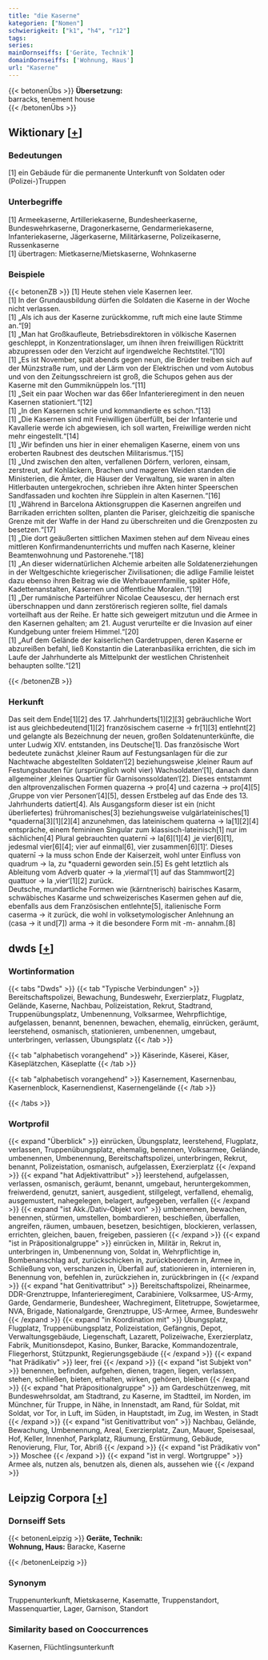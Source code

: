 ```yaml
---
title: "die Kaserne"
kategorien: ["Nomen"]
schwierigkeit: ["k1", "h4", "r12"]
tags:
series:
mainDornseiffs: ['Geräte, Technik']
domainDornseiffs: ['Wohnung, Haus']
url: "Kaserne"
---
```


{{< betonenÜbs >}}
**Übersetzung:**  
barracks, tenement house  
{{< /betonenÜbs >}}

## Wiktionary [[+](https://de.wiktionary.org/wiki/Kaserne)]

### Bedeutungen
[1] ein Gebäude für die permanente Unterkunft von Soldaten oder (Polizei-)Truppen  

### Unterbegriffe
[1] Armeekaserne, Artilleriekaserne, Bundesheerkaserne, Bundeswehrkaserne, Dragonerkaserne, Gendarmeriekaserne, Infanteriekaserne, Jägerkaserne, Militärkaserne, Polizeikaserne, Russenkaserne  
[1] übertragen: Mietkaserne/Mietskaserne, Wohnkaserne  

### Beispiele
{{< betonenZB >}}
[1] Heute stehen viele Kasernen leer.  
[1] In der Grundausbildung dürfen die Soldaten die Kaserne in der Woche nicht verlassen.  
[1] „Als ich aus der Kaserne zurückkomme, ruft mich eine laute Stimme an.“[9]  
[1] „Man hat Großkaufleute, Betriebsdirektoren in völkische Kasernen geschleppt, in Konzentrationslager, um ihnen ihren freiwilligen Rücktritt abzupressen oder den Verzicht auf irgendwelche Rechtstitel.“[10]  
[1] „Es ist November, spät abends gegen neun, die Brüder treiben sich auf der Münzstraße rum, und der Lärm von der Elektrischen und vom Autobus und von den Zeitungsschreiern ist groß, die Schupos gehen aus der Kaserne mit den Gummiknüppeln los.“[11]  
[1] „Seit ein paar Wochen war das 66er Infanterieregiment in den neuen Kasernen stationiert.“[12]  
[1] „In den Kasernen schrie und kommandierte es schon.“[13]  
[1] „Die Kasernen sind mit Freiwilligen überfüllt, bei der Infanterie und Kavallerie werde ich abgewiesen, ich soll warten, Freiwillige werden nicht mehr eingestellt.“[14]  
[1] „Wir befinden uns hier in einer ehemaligen Kaserne, einem von uns eroberten Raubnest des deutschen Militarismus.“[15]  
[1] „Und zwischen den alten, verfallenen Dörfern, verloren, einsam, zerstreut, auf Kohläckern, Brachen und mageren Weiden standen die Ministerien, die Ämter, die Häuser der Verwaltung, sie waren in alten Hitlerbauten untergekrochen, schrieben ihre Akten hinter Speerschen Sandfassaden und kochten ihre Süpplein in alten Kasernen.“[16]  
[1] „Während in Barcelona Aktionsgruppen die Kasernen angreifen und Barrikaden errichten sollten, planten die Pariser, gleichzeitig die spanische Grenze mit der Waffe in der Hand zu überschreiten und die Grenzposten zu besetzen.“[17]  
[1] „Die dort geäußerten sittlichen Maximen stehen auf dem Niveau eines mittleren Konfirmandenunterrichts und muffen nach Kaserne, kleiner Beamtenwohnung und Pastorenehe.“[18]  
[1] „An dieser widernatürlichen Alchemie arbeiten alle Soldatenerziehungen in der Weltgeschichte kriegerischer Zivilisationen; die adlige Familie leistet dazu ebenso ihren Beitrag wie die Wehrbauernfamilie, später Höfe, Kadettenanstalten, Kasernen und öffentliche Moralen.“[19]  
[1] „Der rumänische Parteiführer Nicolae Ceausescu, der hernach erst überschnappen und dann zerstörerisch regieren sollte, fiel damals vorteilhaft aus der Reihe. Er hatte sich geweigert mitzutun und die Armee in den Kasernen gehalten; am 21. August verurteilte er die Invasion auf einer Kundgebung unter freiem Himmel.“[20]  
[1] „Auf dem Gelände der kaiserlichen Gardetruppen, deren Kaserne er abzureißen befahl, ließ Konstantin die Lateranbasilika errichten, die sich im Laufe der Jahrhunderte als Mittelpunkt der westlichen Christenheit behaupten sollte.“[21]  

{{< /betonenZB >}}
### Herkunft
Das seit dem Ende[1][2] des 17. Jahrhunderts[1][2][3] gebräuchliche Wort ist aus gleichbedeutend[1][2] französischem caserne → fr[1][3] entlehnt[2] und gelangte als Bezeichnung der neuen, großen Soldatenunterkünfte, die unter Ludwig ⅩⅣ. entstanden, ins Deutsche[1]. Das französische Wort bedeutete zunächst ‚kleiner Raum auf Festungsanlagen für die zur Nachtwache abgestellten Soldaten‘[2] beziehungsweise ‚kleiner Raum auf Festungsbauten für (ursprünglich wohl vier) Wachsoldaten‘[1], danach dann allgemeiner ‚kleines Quartier für Garnisonssoldaten‘[2]. Dieses entstammt den altprovenzalischen Formen quazerna → pro[4] und cazerna → pro[4][5] ‚Gruppe von vier Personen‘[4][5], dessen Erstbeleg auf das Ende des 13. Jahrhunderts datiert[4]. Als Ausgangsform dieser ist ein (nicht überliefertes) frühromanisches[3] beziehungsweise vulgärlateinisches[1] *quaderna[3][1][2][4] anzunehmen, das lateinischem quaterna → la[1][2][4] entspräche, einem femininen Singular zum klassisch-lateinisch[1] nur im sächlichen[4] Plural gebrauchten quaternī → la[6][1][4] ‚je vier[6][1], jedesmal vier[6][4]; vier auf einmal[6], vier zusammen[6][1]‘. Dieses quaternī → la muss schon Ende der Kaiserzeit, wohl unter Einfluss von quadrum → la, zu *quaderni geworden sein.[5] Es geht letztlich als Ableitung vom Adverb quater → la ‚viermal‘[1] auf das Stammwort[2] quattuor → la ‚vier‘[1][2] zurück.  
Deutsche, mundartliche Formen wie (kärntnerisch) bairisches Kasarm, schwäbisches Kasarme und schweizerisches Kasermen gehen auf die, ebenfalls aus dem Französischen entlehnte[5], italienische Form caserma → it zurück, die wohl in volksetymologischer Anlehnung an (casa → it und[7]) arma → it die besondere Form mit -m- annahm.[8]  



## dwds [[+](https://www.dwds.de/wb/Kaserne)]

### Wortinformation
{{< tabs "Dwds" >}}
{{< tab "Typische Verbindungen" >}}
Bereitschaftspolizei, Bewachung, Bundeswehr, Exerzierplatz, Flugplatz, Gelände, Kaserne, Nachbau, Polizeistation, Rekrut, Stadtrand, Truppenübungsplatz, Umbenennung, Volksarmee, Wehrpflichtige, aufgelassen, benannt, benennen, bewachen, ehemalig, einrücken, geräumt, leerstehend, osmanisch, stationieren, umbenennen, umgebaut, unterbringen, verlassen, Übungsplatz
{{< /tab >}}

{{< tab "alphabetisch vorangehend" >}}
Käserinde, Käserei, Käser, Käseplätzchen, Käseplatte
{{< /tab >}}

{{< tab "alphabetisch vorangehend" >}}
Kasernement, Kasernenbau, Kasernenblock, Kasernendienst, Kasernengelände
{{< /tab >}}

{{< /tabs >}}

### Wortprofil
{{< expand "Überblick" >}} einrücken, Übungsplatz, leerstehend, Flugplatz, verlassen, Truppenübungsplatz, ehemalig, benennen, Volksarmee, Gelände, umbenennen, Umbenennung, Bereitschaftspolizei, unterbringen, Rekrut, benannt, Polizeistation, osmanisch, aufgelassen, Exerzierplatz {{< /expand >}}
{{< expand "hat Adjektivattribut" >}} leerstehend, aufgelassen, verlassen, osmanisch, geräumt, benannt, umgebaut, heruntergekommen, freiwerdend, genutzt, saniert, ausgedient, stillgelegt, verfallend, ehemalig, ausgemustert, nahegelegen, belagert, aufgegeben, verfallen {{< /expand >}}
{{< expand "ist Akk./Dativ-Objekt von" >}} umbenennen, bewachen, benennen, stürmen, umstellen, bombardieren, beschießen, überfallen, angreifen, räumen, umbauen, besetzen, besichtigen, blockieren, verlassen, errichten, gleichen, bauen, freigeben, passieren {{< /expand >}}
{{< expand "ist in Präpositionalgruppe" >}} einrücken in, Militär in, Rekrut in, unterbringen in, Umbenennung von, Soldat in, Wehrpflichtige in, Bombenanschlag auf, zurückschicken in, zurückbeordern in, Armee in, Schließung von, verschanzen in, Überfall auf, stationieren in, internieren in, Benennung von, befehlen in, zurückziehen in, zurückbringen in {{< /expand >}}
{{< expand "hat Genitivattribut" >}} Bereitschaftspolizei, Rheinarmee, DDR-Grenztruppe, Infanterieregiment, Carabiniere, Volksarmee, US-Army, Garde, Gendarmerie, Bundesheer, Wachregiment, Elitetruppe, Sowjetarmee, NVA, Brigade, Nationalgarde, Grenztruppe, US-Armee, Armee, Bundeswehr {{< /expand >}}
{{< expand "in Koordination mit" >}} Übungsplatz, Flugplatz, Truppenübungsplatz, Polizeistation, Gefängnis, Depot, Verwaltungsgebäude, Liegenschaft, Lazarett, Polizeiwache, Exerzierplatz, Fabrik, Munitionsdepot, Kasino, Bunker, Baracke, Kommandozentrale, Fliegerhorst, Stützpunkt, Regierungsgebäude {{< /expand >}}
{{< expand "hat Prädikativ" >}} leer, frei {{< /expand >}}
{{< expand "ist Subjekt von" >}} benennen, befinden, aufgehen, dienen, tragen, liegen, verlassen, stehen, schließen, bieten, erhalten, wirken, gehören, bleiben {{< /expand >}}
{{< expand "hat Präpositionalgruppe" >}} am Gardeschützenweg, mit Bundeswehrsoldat, am Stadtrand, zu Kaserne, im Stadtteil, im Norden, im Münchner, für Truppe, in Nähe, in Innenstadt, am Rand, für Soldat, mit Soldat, vor Tor, in Luft, im Süden, in Hauptstadt, im Zug, im Westen, in Stadt {{< /expand >}}
{{< expand "ist Genitivattribut von" >}} Nachbau, Gelände, Bewachung, Umbenennung, Areal, Exerzierplatz, Zaun, Mauer, Speisesaal, Hof, Keller, Innenhof, Parkplatz, Räumung, Erstürmung, Gebäude, Renovierung, Flur, Tor, Abriß {{< /expand >}}
{{< expand "ist Prädikativ von" >}} Moschee {{< /expand >}}
{{< expand "ist in vergl. Wortgruppe" >}} Armee als, nutzen als, benutzen als, dienen als, aussehen wie {{< /expand >}}

## Leipzig Corpora [[+](https://corpora.uni-leipzig.de/en/res?word=Kaserne&corpusId=deu_newscrawl-public_2018)]

### Dornseiff Sets
{{< betonenLeipzig >}}
**Geräte, Technik:**  
**Wohnung, Haus:** Baracke, Kaserne  

{{< /betonenLeipzig >}}

### Synonym
Truppenunterkunft, Mietskaserne, Kasematte, Truppenstandort, Massenquartier, Lager, Garnison, Standort


### Similarity based on Cooccurrences
Kasernen, Flüchtlingsunterkunft

